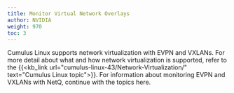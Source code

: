 ```yaml
---
title: Monitor Virtual Network Overlays
author: NVIDIA
weight: 970
toc: 3
---
```

Cumulus Linux supports network virtualization with EVPN and VXLANs. For more detail about what and how network virtualization is supported, refer to the {{<kb_link url="cumulus-linux-43/Network-Virtualization/" text="Cumulus Linux topic">}}. For information about monitoring EVPN and VXLANs with NetQ, continue with the topics here.
